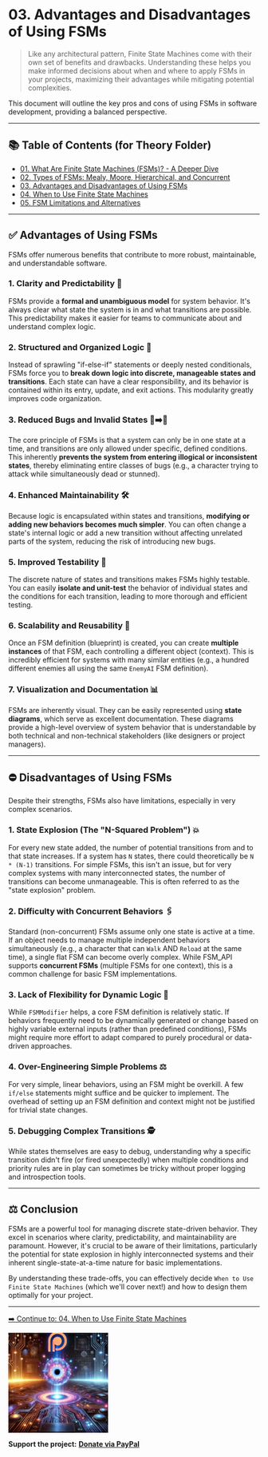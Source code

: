 ﻿# 03\. Advantages and Disadvantages of Using FSMs

> Like any architectural pattern, Finite State Machines come with their own set of benefits and drawbacks. Understanding these helps you make informed decisions about when and where to apply FSMs in your projects, maximizing their advantages while mitigating potential complexities.

This document will outline the key pros and cons of using FSMs in software development, providing a balanced perspective.

-----

## 📚 Table of Contents (for Theory Folder)

* [01. What Are Finite State Machines (FSMs)? - A Deeper Dive](01_What_Are_FSMs.md)
* [02. Types of FSMs: Mealy, Moore, Hierarchical, and Concurrent](02_Types_Of_FSMs.md)
* [03. Advantages and Disadvantages of Using FSMs](03_Advantages_And_Disadvantages.md)
* [04. When to Use Finite State Machines](04_When_To_Use_FSMs.md)
* [05. FSM Limitations and Alternatives](05_FSM_Limitations_And_Alternatives.md)

-----

## ✅ Advantages of Using FSMs

FSMs offer numerous benefits that contribute to more robust, maintainable, and understandable software.

### 1\. **Clarity and Predictability** 🧠

FSMs provide a **formal and unambiguous model** for system behavior. It's always clear what state the system is in and what transitions are possible. This predictability makes it easier for teams to communicate about and understand complex logic.

### 2\. **Structured and Organized Logic** 🧩

Instead of sprawling "if-else-if" statements or deeply nested conditionals, FSMs force you to **break down logic into discrete, manageable states and transitions**. Each state can have a clear responsibility, and its behavior is contained within its entry, update, and exit actions. This modularity greatly improves code organization.

### 3\. **Reduced Bugs and Invalid States** 🐛➡️🚫

The core principle of FSMs is that a system can only be in one state at a time, and transitions are only allowed under specific, defined conditions. This inherently **prevents the system from entering illogical or inconsistent states**, thereby eliminating entire classes of bugs (e.g., a character trying to attack while simultaneously dead or stunned).

### 4\. **Enhanced Maintainability** 🛠️

Because logic is encapsulated within states and transitions, **modifying or adding new behaviors becomes much simpler**. You can often change a state's internal logic or add a new transition without affecting unrelated parts of the system, reducing the risk of introducing new bugs.

### 5\. **Improved Testability** 🧪

The discrete nature of states and transitions makes FSMs highly testable. You can easily **isolate and unit-test** the behavior of individual states and the conditions for each transition, leading to more thorough and efficient testing.

### 6\. **Scalability and Reusability** 🔄

Once an FSM definition (blueprint) is created, you can create **multiple instances** of that FSM, each controlling a different object (context). This is incredibly efficient for systems with many similar entities (e.g., a hundred different enemies all using the same `EnemyAI` FSM definition).

### 7\. **Visualization and Documentation** 📊

FSMs are inherently visual. They can be easily represented using **state diagrams**, which serve as excellent documentation. These diagrams provide a high-level overview of system behavior that is understandable by both technical and non-technical stakeholders (like designers or project managers).

-----

## ⛔ Disadvantages of Using FSMs

Despite their strengths, FSMs also have limitations, especially in very complex scenarios.

### 1\. **State Explosion (The "N-Squared Problem")** 💥

For every new state added, the number of potential transitions from and to that state increases. If a system has `N` states, there could theoretically be `N * (N-1)` transitions. For simple FSMs, this isn't an issue, but for very complex systems with many interconnected states, the number of transitions can become unmanageable. This is often referred to as the "state explosion" problem.

### 2\. **Difficulty with Concurrent Behaviors** 🖇️

Standard (non-concurrent) FSMs assume only one state is active at a time. If an object needs to manage multiple independent behaviors simultaneously (e.g., a character that can `Walk` AND `Reload` at the same time), a single flat FSM can become overly complex. While FSM\_API supports **concurrent FSMs** (multiple FSMs for one context), this is a common challenge for basic FSM implementations.

### 3\. **Lack of Flexibility for Dynamic Logic** 🤸

While `FSMModifier` helps, a core FSM definition is relatively static. If behaviors frequently need to be dynamically generated or change based on highly variable external inputs (rather than predefined conditions), FSMs might require more effort to adapt compared to purely procedural or data-driven approaches.

### 4\. **Over-Engineering Simple Problems** ⚖️

For very simple, linear behaviors, using an FSM might be overkill. A few `if/else` statements might suffice and be quicker to implement. The overhead of setting up an FSM definition and context might not be justified for trivial state changes.

### 5\. **Debugging Complex Transitions** 🕵️

While states themselves are easy to debug, understanding why a specific transition didn't fire (or fired unexpectedly) when multiple conditions and priority rules are in play can sometimes be tricky without proper logging and introspection tools.

-----

## ⚖️ Conclusion

FSMs are a powerful tool for managing discrete state-driven behavior. They excel in scenarios where clarity, predictability, and maintainability are paramount. However, it's crucial to be aware of their limitations, particularly the potential for state explosion in highly interconnected systems and their inherent single-state-at-a-time nature for basic implementations.

By understanding these trade-offs, you can effectively decide `When to Use Finite State Machines` (which we'll cover next\!) and how to design them optimally for your project.

-----

[➡️ Continue to: 04. When to Use Finite State Machines](https://www.google.com/search?q=04_When_To_Use_FSMs.md)


<a href="https://www.patreon.com/TheSingularityWorkshop" target="_blank">
    <img src="Branding/TheSingularityWorkshop.png" alt="Support The Singularity Workshop on Patreon" height="200" style="display: block;">
</a>

**Support the project:** [**Donate via PayPal**](https://www.paypal.com/donate/?hosted_button_id=3Z7263LCQMV9J)